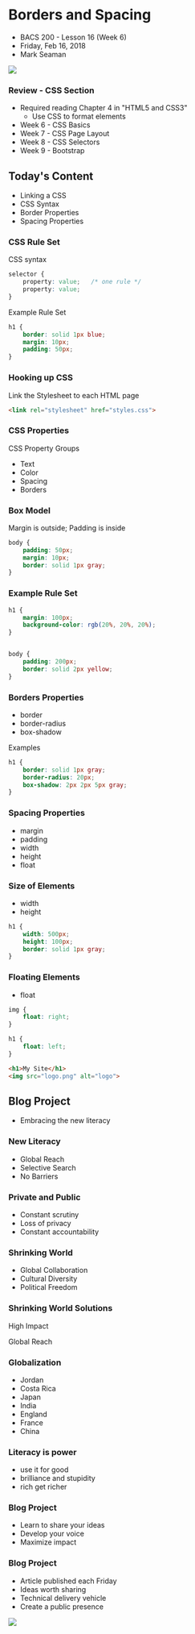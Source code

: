 # Borders and Spacing
* BACS 200 - Lesson 16 (Week 6)
* Friday, Feb 16, 2018
* Mark Seaman

![](img/Bear_Logo.png)

### Review - CSS Section
* Required reading Chapter 4 in "HTML5 and CSS3"
    * Use CSS to format elements
* Week 6 - CSS Basics
* Week 7 - CSS Page Layout
* Week 8 - CSS Selectors
* Week 9 - Bootstrap


## Today's Content
* Linking a CSS
* CSS Syntax
* Border Properties
* Spacing Properties

### CSS Rule Set
CSS syntax

```css
selector {
    property: value;   /* one rule */
    property: value;
}

```

Example Rule Set

```css
h1 {
    border: solid 1px blue;
    margin: 10px;
    padding: 50px;
}
```

### Hooking up CSS
Link the Stylesheet to each HTML page

```html
<link rel="stylesheet" href="styles.css">
```

### CSS Properties
CSS Property Groups

* Text
* Color
* Spacing
* Borders

### Box Model
Margin is outside; Padding is inside

```css
body {
    padding: 50px;
    margin: 10px;
    border: solid 1px gray;
}
```

### Example Rule Set

```css
h1 {
    margin: 100px;
    background-color: rgb(20%, 20%, 20%);
}


body {
    padding: 200px;
    border: solid 2px yellow;
}
```

### Borders Properties
* border
* border-radius
* box-shadow

Examples

```css
h1 {
    border: solid 1px gray;
    border-radius: 20px;
    box-shadow: 2px 2px 5px gray;
}

```

### Spacing Properties
* margin
* padding
* width
* height
* float

### Size of Elements
* width
* height

```css
h1 {
    width: 500px;
    height: 100px;
    border: solid 1px gray;
}
```

### Floating Elements
* float

```css
img {
    float: right;
}

h1 {
    float: left;
}
```

```html
<h1>My Site</h1>
<img src="logo.png" alt="logo">
```

## Blog Project
* Embracing the new literacy

### New Literacy
* Global Reach
* Selective Search
* No Barriers

### Private and Public
* Constant scrutiny
* Loss of privacy
* Constant accountability

### Shrinking World
* Global Collaboration
* Cultural Diversity
* Political Freedom

### Shrinking World Solutions
High Impact

Global Reach

### Globalization
* Jordan
* Costa Rica
* Japan
* India
* England
* France
* China

### Literacy is power
* use it for good
* brilliance and stupidity
* rich get richer

### Blog Project
* Learn to share your ideas
* Develop your voice
* Maximize impact

### Blog Project
* Article published each Friday
* Ideas worth sharing
* Technical delivery vehicle
* Create a public presence

![](img/MCB.png)

